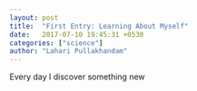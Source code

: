 ```yaml
---
layout: post
title:  "First Entry: Learning About Myself"
date:   2017-07-10 19:45:31 +0530
categories: ["science"]
author: "Lahari Pullakhandam"
---
```

Every day I discover something new





